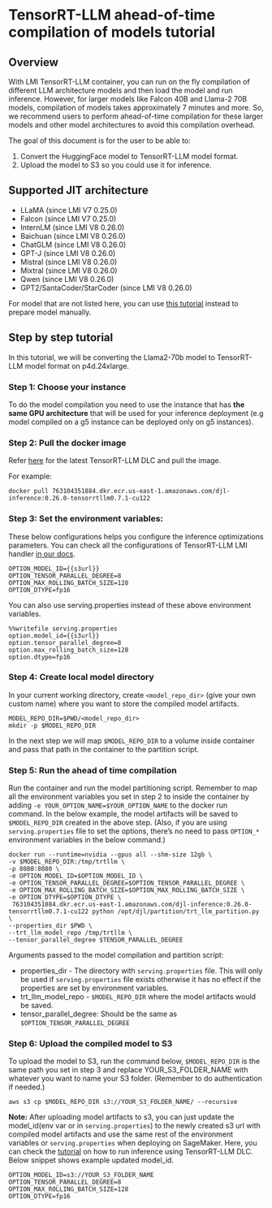 # TensorRT-LLM ahead-of-time compilation of models tutorial

## Overview

With LMI TensorRT-LLM container, you can run on the fly compilation of different LLM architecture models and then load the model and run inference. However, for larger models like Falcon 40B and Llama-2 70B models, compilation of models takes approximately 7 minutes and more. So, we recommend users to perform ahead-of-time compilation for these larger models and other model architectures to avoid this compilation overhead.

The goal of this document is for the user to be able to:

1. Convert the HuggingFace model to TensorRT-LLM model format.
2. Upload the model to S3 so you could use it for inference. 

## Supported JIT architecture

- LLaMA (since LMI V7 0.25.0)
- Falcon (since LMI V7 0.25.0)
- InternLM (since LMI V8 0.26.0)
- Baichuan (since LMI V8 0.26.0)
- ChatGLM (since LMI V8 0.26.0)
- GPT-J (since LMI V8 0.26.0)
- Mistral (since LMI V8 0.26.0)
- Mixtral (since LMI V8 0.26.0)
- Qwen (since LMI V8 0.26.0)
- GPT2/SantaCoder/StarCoder (since LMI V8 0.26.0)

For model that are not listed here, you can use [this tutorial](trtllm_manual_convert_tutorial.md) instead to prepare model manually.

## Step by step tutorial

In this tutorial, we will be converting the Llama2-70b model to TensorRT-LLM model format on p4d.24xlarge.

### Step 1: Choose your instance

To do the model compilation you need to use the instance that has **the same GPU architecture** that will be used for your inference deployment (e.g model compiled on a g5 instance can be deployed only on g5 instances).

### Step 2: Pull the docker image

Refer [here](https://github.com/aws/deep-learning-containers/blob/master/available_images.md#large-model-inference-containers) for the latest TensorRT-LLM DLC and pull the image.

For example:

```
docker pull 763104351884.dkr.ecr.us-east-1.amazonaws.com/djl-inference:0.26.0-tensorrtllm0.7.1-cu122
```

### Step 3: Set the environment variables:

These below configurations helps you configure the inference optimizations parameters. You can check all the configurations of TensorRT-LLM LMI handler  [in our docs](https://docs.djl.ai/docs/serving/serving/docs/lmi/configurations_large_model_inference_containers.html#tensorrt-llm). 

```
OPTION_MODEL_ID={{s3url}}
OPTION_TENSOR_PARALLEL_DEGREE=8
OPTION_MAX_ROLLING_BATCH_SIZE=128
OPTION_DTYPE=fp16
```

You can also use serving.properties instead of these above environment variables.

```
%%writefile serving.properties
option.model_id={{s3url}}
option.tensor_parallel_degree=8
option.max_rolling_batch_size=128
option.dtype=fp16
```

### Step 4: Create local model directory

In your current working directory, create `<model_repo_dir>` (give your own custom name) where you want to store the compiled model artifacts.

```
MODEL_REPO_DIR=$PWD/<model_repo_dir>
mkdir -p $MODEL_REPO_DIR
```

In the next step we will map `$MODEL_REPO_DIR` to a volume inside container and pass that path in the container to the partition script.

### Step 5: Run the ahead of time compilation

Run the container and run the model partitioning script. Remember to map all the environment variables you set in step 2 to inside the container by adding `-e YOUR_OPTION_NAME=$YOUR_OPTION_NAME` to the docker run command. In the below example, the model artifacts will be saved to `$MODEL_REPO_DIR` created in the above step. (Also, if you are using `serving.properties` file to set the options, there’s no need to pass `OPTION_*` environment variables in the below command.)

```
docker run --runtime=nvidia --gpus all --shm-size 12gb \
-v $MODEL_REPO_DIR:/tmp/trtllm \
-p 8080:8080 \
-e OPTION_MODEL_ID=$OPTION_MODEL_ID \
-e OPTION_TENSOR_PARALLEL_DEGREE=$OPTION_TENSOR_PARALLEL_DEGREE \
-e OPTION_MAX_ROLLING_BATCH_SIZE=$OPTION_MAX_ROLLING_BATCH_SIZE \
-e OPTION_DTYPE=$OPTION_DTYPE \
 763104351884.dkr.ecr.us-east-1.amazonaws.com/djl-inference:0.26.0-tensorrtllm0.7.1-cu122 python /opt/djl/partition/trt_llm_partition.py \
--properties_dir $PWD \
--trt_llm_model_repo /tmp/trtllm \
--tensor_parallel_degree $TENSOR_PARALLEL_DEGREE
```

Arguments passed to the model compilation and partition script:

* properties_dir - The directory with `serving.properties` file. This will only be used if `serving.properties` file exists otherwise it has no effect if the properties are set by environment variables.
* trt_llm_model_repo - `$MODEL_REPO_DIR` where the model artifacts would be saved.
* tensor_parallel_degree: Should be the same as `$OPTION_TENSOR_PARALLEL_DEGREE`

### Step 6: Upload the compiled model to S3

To upload the model to S3, run the command below, `$MODEL_REPO_DIR` is the same path you set in step 3 and replace YOUR_S3_FOLDER_NAME with whatever you want to name your S3 folder. (Remember to do authentication if needed.)

```
aws s3 cp $MODEL_REPO_DIR s3://YOUR_S3_FOLDER_NAME/ --recursive
```


**Note:**  After uploading model artifacts to s3, you can just update the model_id(env var or in `serving.properties`) to the newly created s3 url with compiled model artifacts and use the same rest of the environment variables or `serving.properties`  when deploying on SageMaker. Here, you can check the [tutorial](https://github.com/deepjavalibrary/djl-demo/blob/master/aws/sagemaker/large-model-inference/sample-llm/trtllm_rollingbatch_deploy_llama_13b.ipynb) on how to run inference using TensorRT-LLM DLC.  Below snippet shows example updated model_id.

```
OPTION_MODEL_ID=s3://YOUR_S3_FOLDER_NAME
OPTION_TENSOR_PARALLEL_DEGREE=8
OPTION_MAX_ROLLING_BATCH_SIZE=128
OPTION_DTYPE=fp16
```
